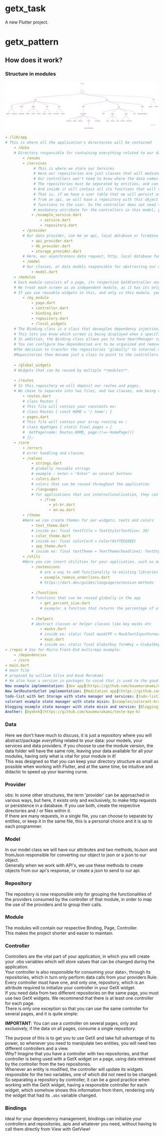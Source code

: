 # getx_task

A new Flutter project.

# getx_pattern

## How does it work?

### Structure in modules

![GetX_Structure](assets/images/GetX_Structure.jpg)

```yaml
- /lib/app
# This is where all the application's directories will be contained
    - /data
    # Directory responsible for containing everything related to our data
        - /enums
        - /services
             # This is where we store our Services
             # Here our repositories are just classes that will mediate the communication between our controller and our data.
             # Our controllers won't need to know where the data comes from, and you can use more than one repository on a controller if you need to.
             # The repositories must be separated by entities, and can almost always be based on their database tables.
             # And inside it will contain all its functions that will request data from a local api or database.
             # That is, if we have a user table that we will persist as, edit, add, update and delete, all these functions are requested
             # from an api, we will have a repository with this object of the api where we will call all the respective
             # functions to the user. So the controller does not need to know where it comes from, the repository being a
             # mandatory attribute for the controllers in this model, you should always initialize the controller with at - /repository
            - /example_service.dart
                - service.dart
                - repository.dart
        - /provider
        # Our data provider, can be an api, local database or firebase for example.
            - api_provider.dart
            - db_provider.dart
            - storage_provider.dart
        # Here, our asynchronous data request, http, local database functions must remain ...
        - /model
        # Our classes, or data models responsible for abstracting our objects.
            - model.dart
    - /modules
    # Each module consists of a page, its respective GetXController and its dependencies or Bindings.
    # We treat each screen as an independent module, as it has its only controller, and can also contain its dependencies.
    # If you use reusable widgets in this, and only in this module, you can choose to add a folder for them.
        - /my_module
            - page.dart
            - controller.dart
            - binding.dart
            - repository.dart
            - /local_widgets
    # The Binding class is a class that decouples dependency injection, while "binding" routes to the state manager and the dependency manager.
    # This lets you know which screen is being displayed when a specific controller is used and knows where and how to dispose of it.
    # In addition, the Binding class allows you to have SmartManager configuration control.
    # You can configure how dependencies are to be organized and remove a route from the stack, or when the widget used for disposition, or none of them.
    #The decision to transfer the repositories "globally" to internal modes within each module is that we can use a function in different modules, but the problem was due to having to import more than one repository in the controller, so we can repeat the same calls functions, internal repositories, thus maintaining faster maintenance, making everything that gives life to the module reachable through the module itself.
    #Repositories then become just a class to point to the controllers of our module, which and which provider we are going to consume, the same goes for services, services that have integration with some provider, must have its own repository

    - /global_widgets
    # Widgets that can be reused by multiple **modules**.

    - /routes
    # In this repository we will deposit our routes and pages.
    # We chose to separate into two files, and two classes, one being routes.dart, containing its constant routes and the other for routing.
        - routes.dart
        # class Routes {
        # This file will contain your constants ex:
        # class Routes { const HOME = '/ home'; }
        - pages.dart
        # This file will contain your array routing ex :
        # class AppPages { static final pages = [
        #  GetPage(name: Routes.HOME, page:()=> HomePage())
        # ]};
    - /core
        - /errors
        # error handling and classes
        - /values
            - strings.dart
            # globally reusable strings
            # example : enter > "Enter" on several buttons
            - colors.dart
            # colors that can be reused throughout the application
            - /languages
            # for applications that use internationalization, they can deposit their translation files here
                - /from
                    - pt-br.dart
                    - en-au.dart
        - /theme
        #Here we can create themes for our widgets, texts and colors
            - text_theme.dart
            # inside ex: final textTitle = TextStyle(fontSize: 30)
            - color_theme.dart
            # inside ex: final colorCard = Color(0xffEDEDEE)
            - app_theme.dart
            # inside ex: final textTheme = TextTheme(headline1: TextStyle(color: colorCard))
        - /utils
        #Here you can insert utilities for your application, such as masks, form keys or widgets
            - /extensions
                # are a way to add functionality to existing libraries
                - example_remove_underlines.dart
                # https://dart.dev/guides/language/extension-methods

            - /functions
            # functions that can be reused globally in the app
                - get_percent_size.dart
                # example: a function that returns the percentage of a parent widget

            - /helpers
            # abstract classes or helper classes like key masks etc
                - masks.dart
                # inside ex: static final maskCPF = MaskTextInputFormatter(mask: "###.###.###-##", filter: {"#": RegExp(r'[0-9]')});
                - keys.dart
                # inside ex: static final GlobalKey formKey = GlobalKey<FormState>();
- /repos # Use for Micro Front-End multirepo example:
    - /dependencies
    - /core
- main.dart
# main file
# proposed by william Silva and Kauê Murakami
# We also have a version in packages to vocvê that is used to the good old MVC
New example implementation: [dev app](https://github.com/kauemurakami/example)
New GetRouterOutlet implementation: [Meditation app](https://github.com/kauemurakami/meditation-app-rewrite-getx)
todo-list with Get Storage with state manager and services: [todo-list](https://github.com/kauemurakami/todo-list-get-storage)
valorant example state manager with state mixin: [examples/valorant-brasil-module-example](https://github.com/kauemurakami/valorant-brasil)
blogging example state manager with state mixin and service: [Blogging](https://github.com/kauemurakami/blogging)
Another: [byebnk](https://github.com/kauemurakami/teste-bye-b)
```

### Data

Here we don't have much to discuss, it is just a repository where you will abstract/package _everything_ related to your data: your models, your services and data providers.
If you choose to use the module version, the data folder will have the same role, leaving your data available for all your modules, having only what is vital for your module in it!  
This was designed so that you can keep your directory structure as small as possible when working with Flutter, and at the same time, be intuitive and didactic to speed up your learning curve.

### Provider

obs: In some other structures, the term 'provider' can be approached in various ways, but here, it exists only and exclusively, to make http requests or persistence in a database. If you use both, create the respective directories and / or files within it.  
If there are many requests, in a single file, you can choose to separate by entities, or keep it in the same file, this is a personal choice and it is up to each programmer.

### Model

In our model class we will have our attributes and two methods, toJson and fromJson responsible for converting our object to json or a json to our object.  
Generally when we work with API's, we use these methods to create objects from our api's response, or create a json to send to our api.

### Repository

The repository is now responsible only for grouping the functionalities of the providers consumed by the controller of that module, in order to map the use of the providers and to group their calls.

### Module

The modules will contain our respective Binding, Page, Controller.  
This makes the project shorter and easier to maintain.

### Controller

Controllers are the vital part of your application, in which you will create your .obs variables which will store values ​​that can be changed during the application.  
Your controller is also responsible for consuming your data>, through its repositories, which in turn only perform data calls from your providers
Rule: Every controller must have one, and only one, repository, which is an attribute required to initialize your controller in your GetX widget.  
If you need data from two different repositories on the same page, you must use two GetX widgets. We recommend that there is at least one controller for each page.  
There is only one exception so that you can use the same controller for several pages, and it is quite simple:

**IMPORTANT**: You can use a controller on several pages, only and exclusively, if the data on all pages, consume a single repository.

The purpose of this is to get you to use GetX and take full advantage of its power, so whenever you need to manipulate two entities, you will need two different controllers and a view.  
Why? Imagine that you have a controller with two repositories, and that controller is being used with a GetX widget on a page, using data retrieved by the controller from the two repositories.  
Whenever an entity is modified, the controller will update its widgets responsible for the two variables, one of which did not need to be changed. So separating a repository by controller, it can be a good practice when working with the GetX widget, having a responsible controller for each widget, which somehow shows this information from them, rendering only the widget that had its `.obs` variable changed.

### Bindings

Ideal for your dependency management, bindings can initialize your controllers and repositories, apis and whatever you need, without having to call them directly from View with GetView<YourController>!
